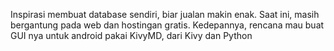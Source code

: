 Inspirasi membuat database sendiri, biar jualan makin enak. Saat ini, masih bergantung pada web dan hostingan gratis. Kedepannya, rencana mau buat GUI nya untuk android pakai KivyMD,
dari Kivy dan Python
